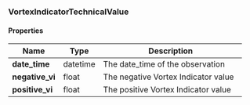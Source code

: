 

[//]: # (CLASS:VortexIndicatorTechnicalValue)

[//]: # (KIND:object)

### VortexIndicatorTechnicalValue

#### Properties

[//]: # (START_DEFINITION)

Name | Type | Description
------------ | ------------- | -------------
**date_time** | datetime | The date_time of the observation &nbsp;
**negative_vi** | float | The negative Vortex Indicator value &nbsp;
**positive_vi** | float | The positive Vortex Indicator value &nbsp;

[//]: # (END_DEFINITION)



